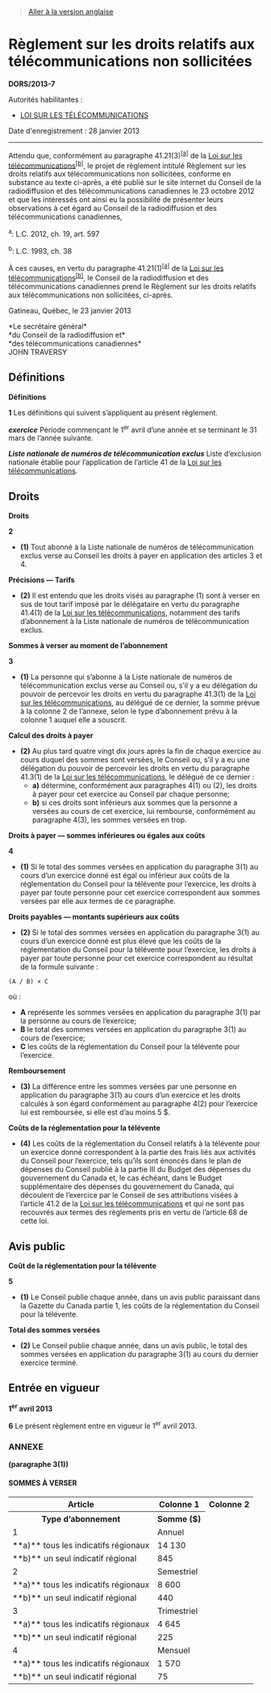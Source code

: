 > [Aller à la version anglaise](/en/Regulations/Statutory%20Orders%20and%20Regulations/2013/7.md)

# Règlement sur les droits relatifs aux télécommunications non sollicitées

**DORS/2013-7**

Autorités habilitantes : 
- [LOI SUR LES TÉLÉCOMMUNICATIONS](/fr/Lois/Lois%20du%20Canada/1993/ch.%2038.md)

Date d'enregistrement : 28 janvier 2013

----------

Attendu que, conformément au paragraphe 41.21(3)<sup><a href='#nbp_a'>[a]</a></sup> de la [Loi sur les télécommunications](/fr/Lois/Lois%20du%20Canada/1993/ch.%2038.md)<sup><a href='#nbp_b'>[b]</a></sup>, le projet de règlement intitulé Règlement sur les droits relatifs aux télécommunications non sollicitées, conforme en substance au texte ci-après, a été publié sur le site internet du Conseil de la radiodiffusion et des télécommunications canadiennes le 23 octobre 2012 et que les intéressés ont ainsi eu la possibilité de présenter leurs observations à cet égard au Conseil de la radiodiffusion et des télécommunications canadiennes,

<a name='nbp_a'><sup>a</sup></a>: L.C. 2012, ch. 19, art. 597<br />

<a name='nbp_b'><sup>b</sup></a>: L.C. 1993, ch. 38<br />

À ces causes, en vertu du paragraphe 41.21(1)<sup><a href='#nbp_a'>[a]</a></sup> de la [Loi sur les télécommunications](/fr/Lois/Lois%20du%20Canada/1993/ch.%2038.md)<sup><a href='#nbp_b'>[b]</a></sup>, le Conseil de la radiodiffusion et des télécommunications canadiennes prend le Règlement sur les droits relatifs aux télécommunications non sollicitées, ci-après.

Gatineau, Québec, le 23 janvier 2013


<p>*Le secrétaire général*<br />*du Conseil de la radiodiffusion et*<br />*des télécommunications canadiennes*<br />JOHN TRAVERSY<br /></p>




## Définitions



**Définitions**

**1** Les définitions qui suivent s’appliquent au présent règlement.

***exercice*** Période commençant le 1<sup>er</sup> avril d’une année et se terminant le 31 mars de l’année suivante.

***Liste nationale de numéros de télécommunication exclus*** Liste d’exclusion nationale établie pour l’application de l’article 41 de la [Loi sur les télécommunications](/fr/Lois/Lois%20du%20Canada/1993/ch.%2038.md).




## Droits



**Droits**

**2** 

- **(1)** Tout abonné à la Liste nationale de numéros de télécommunication exclus verse au Conseil les droits à payer en application des articles 3 et 4.

**Précisions — Tarifs**

- **(2)** Il est entendu que les droits visés au paragraphe (1) sont à verser en sus de tout tarif imposé par le délégataire en vertu du paragraphe 41.4(1) de la [Loi sur les télécommunications](/fr/Lois/Lois%20du%20Canada/1993/ch.%2038.md), notamment des tarifs d’abonnement à la Liste nationale de numéros de télécommunication exclus.




**Sommes à verser au moment de l’abonnement**

**3** 

- **(1)** La personne qui s’abonne à la Liste nationale de numéros de télécommunication exclus verse au Conseil ou, s’il y a eu délégation du pouvoir de percevoir les droits en vertu du paragraphe 41.3(1) de la [Loi sur les télécommunications](/fr/Lois/Lois%20du%20Canada/1993/ch.%2038.md), au délégué de ce dernier, la somme prévue à la colonne 2 de l’annexe, selon le type d’abonnement prévu à la colonne 1 auquel elle a souscrit.

**Calcul des droits à payer**

- **(2)** Au plus tard quatre vingt dix jours après la fin de chaque exercice au cours duquel des sommes sont versées, le Conseil ou, s’il y a eu une délégation du pouvoir de percevoir les droits en vertu du paragraphe 41.3(1) de la [Loi sur les télécommunications](/fr/Lois/Lois%20du%20Canada/1993/ch.%2038.md), le délégué de ce dernier :
	- **a)** détermine, conformément aux paragraphes 4(1) ou (2), les droits à payer pour cet exercice au Conseil par chaque personne;
	- **b)** si ces droits sont inférieurs aux sommes que la personne a versées au cours de cet exercice, lui rembourse, conformément au paragraphe 4(3), les sommes versées en trop.




**Droits à payer — sommes inférieures ou égales aux coûts**

**4** 

- **(1)** Si le total des sommes versées en application du paragraphe 3(1) au cours d’un exercice donné est égal ou inférieur aux coûts de la réglementation du Conseil pour la télévente pour l’exercice, les droits à payer par toute personne pour cet exercice correspondent aux sommes versées par elle aux termes de ce paragraphe.

**Droits payables — montants supérieurs aux coûts**

- **(2)** Si le total des sommes versées en application du paragraphe 3(1) au cours d’un exercice donné est plus élevé que les coûts de la réglementation du Conseil pour la télévente pour l’exercice, les droits à payer par toute personne pour cet exercice correspondent au résultat de la formule suivante :
```
(A / B) × C
```
où :
- **A** représente les sommes versées en application du paragraphe 3(1) par la personne au cours de l’exercice;
- **B** le total des sommes versées en application du paragraphe 3(1) au cours de l’exercice;
- **C** les coûts de la réglementation du Conseil pour la télévente pour l’exercice.

**Remboursement**

- **(3)** La différence entre les sommes versées par une personne en application du paragraphe 3(1) au cours d’un exercice et les droits calculés à son égard conformément au paragraphe 4(2) pour l’exercice lui est remboursée, si elle est d’au moins 5 $.

**Coûts de la réglementation pour la télévente**

- **(4)** Les coûts de la réglementation du Conseil relatifs à la télévente pour un exercice donné correspondent à la partie des frais liés aux activités du Conseil pour l’exercice, tels qu’ils sont énoncés dans le plan de dépenses du Conseil publié à la partie III du Budget des dépenses du gouvernement du Canada et, le cas échéant, dans le Budget supplémentaire des dépenses du gouvernement du Canada, qui découlent de l’exercice par le Conseil de ses attributions visées à l’article 41.2 de la [Loi sur les télécommunications](/fr/Lois/Lois%20du%20Canada/1993/ch.%2038.md) et qui ne sont pas recouvrés aux termes des règlements pris en vertu de l’article 68 de cette loi.




## Avis public



**Coût de la réglementation pour la télévente**

**5** 

- **(1)** Le Conseil publie chaque année, dans un avis public paraissant dans la Gazette du Canada partie 1, les coûts de la réglementation du Conseil pour la télévente.

**Total des sommes versées**

- **(2)** Le Conseil publie chaque année, dans un avis public, le total des sommes versées en application du paragraphe 3(1) au cours du dernier exercice terminé.




## Entrée en vigueur



**1<sup>er</sup> avril 2013**

**6** Le présent règlement entre en vigueur le 1<sup>er</sup> avril 2013.




### **ANNEXE** 
**(paragraphe 3(1))**
#### SOMMES À VERSER
<table>
<tr>
<th>Article</th>
<th>Colonne 1</th>
<th>Colonne 2</th>
</tr>
<tr>
<th>Type d’abonnement</th>
<th>Somme ($)</th>
</tr>
<tr>
<td>1</td>
<td>Annuel</td>
<td></td>
</tr>
<tr>
<td>**a)** tous les indicatifs régionaux

</td>
<td>14 130</td>
</tr>
<tr>
<td>**b)** un seul indicatif régional

</td>
<td>845</td>
</tr>
<tr>
<td>2</td>
<td>Semestriel</td>
<td></td>
</tr>
<tr>
<td>**a)** tous les indicatifs régionaux

</td>
<td>8 600</td>
</tr>
<tr>
<td>**b)** un seul indicatif régional

</td>
<td>440</td>
</tr>
<tr>
<td>3</td>
<td>Trimestriel</td>
<td></td>
</tr>
<tr>
<td>**a)** tous les indicatifs régionaux

</td>
<td>4 645</td>
</tr>
<tr>
<td>**b)** un seul indicatif régional

</td>
<td>225</td>
</tr>
<tr>
<td>4</td>
<td>Mensuel</td>
<td></td>
</tr>
<tr>
<td>**a)** tous les indicatifs régionaux

</td>
<td>1 570</td>
</tr>
<tr>
<td>**b)** un seul indicatif régional

</td>
<td>75</td>
</tr>
</table>


